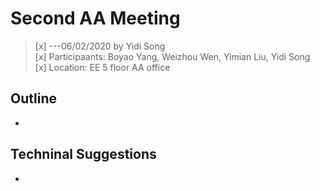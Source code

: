 # Second AA Meeting
>[x] ---06/02/2020 by Yidi Song     
>[x] Participaants: Boyao Yang, Weizhou Wen, Yimian Liu, Yidi Song   
>[x] Location: EE 5 floor AA office   
## Outline
- 
## Techninal Suggestions    
- 
